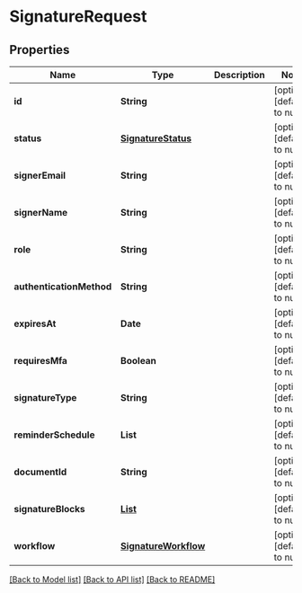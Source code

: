 # SignatureRequest
## Properties

| Name | Type | Description | Notes |
|------------ | ------------- | ------------- | -------------|
| **id** | **String** |  | [optional] [default to null] |
| **status** | [**SignatureStatus**](SignatureStatus.md) |  | [optional] [default to null] |
| **signerEmail** | **String** |  | [optional] [default to null] |
| **signerName** | **String** |  | [optional] [default to null] |
| **role** | **String** |  | [optional] [default to null] |
| **authenticationMethod** | **String** |  | [optional] [default to null] |
| **expiresAt** | **Date** |  | [optional] [default to null] |
| **requiresMfa** | **Boolean** |  | [optional] [default to null] |
| **signatureType** | **String** |  | [optional] [default to null] |
| **reminderSchedule** | **List** |  | [optional] [default to null] |
| **documentId** | **String** |  | [optional] [default to null] |
| **signatureBlocks** | [**List**](SignatureBlock.md) |  | [optional] [default to null] |
| **workflow** | [**SignatureWorkflow**](SignatureWorkflow.md) |  | [optional] [default to null] |

[[Back to Model list]](../README.md#documentation-for-models) [[Back to API list]](../README.md#documentation-for-api-endpoints) [[Back to README]](../README.md)

